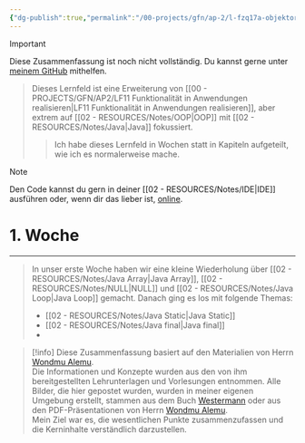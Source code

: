 ```yaml
---
{"dg-publish":true,"permalink":"/00-projects/gfn/ap-2/l-fzq17a-objektorientierte-programmierung/","tags":["GFN/LFzq17a","code/java","code/OOP"],"updated":"2024-10-28T08:49:18.786+01:00"}
---
```


>[!important] 
>Diese Zusammenfassung ist noch nicht vollständig.
>Du kannst gerne unter [meinem GitHub](https://github.com/U-L-M-S/digital-garden) mithelfen.


>Dieses Lernfeld ist eine Erweiterung von [[00 - PROJECTS/GFN/AP2/LF11 Funktionalität in Anwendungen realisieren\|LF11 Funktionalität in Anwendungen realisieren]], aber extrem auf [[02 - RESOURCES/Notes/OOP\|OOP]] mit [[02 - RESOURCES/Notes/Java\|Java]] fokussiert. 
>>Ich habe dieses Lernfeld in Wochen statt in Kapiteln aufgeteilt, wie ich es normalerweise mache.

>[!note] 
>Den Code kannst du gern in deiner [[02 - RESOURCES/Notes/IDE\|IDE]] ausführen oder, wenn dir das lieber ist, [online](https://www.programiz.com/java-programming/online-compiler/).

# 1. Woche
___
>In unser erste Woche haben wir eine kleine Wiederholung über [[02 - RESOURCES/Notes/Java Array\|Java Array]], [[02 - RESOURCES/Notes/NULL\|NULL]] und [[02 - RESOURCES/Notes/Java Loop\|Java Loop]] gemacht. Danach ging es los mit folgende Themas:
>- [[02 - RESOURCES/Notes/Java Static\|Java Static]]
>- [[02 - RESOURCES/Notes/Java final\|Java final]]
>- 



>[!info] 
>Diese Zusammenfassung basiert auf den Materialien von Herrn [Wondmu Alemu](https://www.xing.com/profile/Wondmu_Alemu).  
>Die Informationen und Konzepte wurden aus den von ihm bereitgestellten Lehrunterlagen und Vorlesungen entnommen. 
>Alle Bilder, die hier gepostet wurden, wurden in meiner eigenen Umgebung erstellt, stammen aus dem Buch [Westermann](https://www.westermann.de/reihe/ITBERUF2020/IT-Berufe?a=1) oder aus den PDF-Präsentationen von Herrn [Wondmu Alemu](https://www.xing.com/profile/Wondmu_Alemu).  
>Mein Ziel war es, die wesentlichen Punkte zusammenzufassen und die Kerninhalte verständlich darzustellen.
